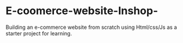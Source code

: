 # E-coomerce-website-Inshop-
Building an e-commerce website from scratch using Html/css/Js as a starter project for learning.
